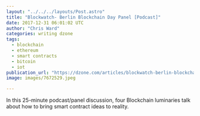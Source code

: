 ```yaml
---
layout: "../../../layouts/Post.astro"
title: "Blockwatch- Berlin Blockchain Day Panel [Podcast]"
date: 2017-12-31 06:01:02 UTC
author: "Chris Ward"
categories: writing dzone
tags:
  - blockchain
  - ethereum
  - smart contracts
  - bitcoin
  - iot
publication_url: "https://dzone.com/articles/blockwatch-berlin-blockchain-day-panel"
image: images/7672529.jpeg

---
```

In this 25-minute podcast/panel discussion, four Blockchain luminaries talk about how to bring smart contract ideas to reality.

